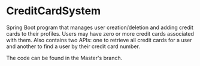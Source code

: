 # CreditCardSystem

Spring Boot program that manages user creation/deletion and adding credit cards to their profiles. Users may have zero or more credit cards associated with them. 
Also contains two APIs: one to retrieve all credit cards for a user and another to find a user by their credit card number.

The code can be found in the Master's branch.
